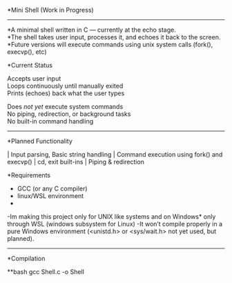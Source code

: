 
*Mini Shell (Work in Progress)

*************************************************************************************

*A minimal shell written in C — currently at the echo stage.  
*The shell takes user input, processes it, and echoes it back to the screen.  
*Future versions will execute commands using unix system calls (fork(), execvp(), etc)


*Current Status

 Accepts user input  
 Loops continuously until manually exited  
 Prints (echoes) back what the user types  

 Does *not yet* execute system commands  
 No piping, redirection, or background tasks  
 No built-in command handling  

*************************************************************************************

 *Planned Functionality


| Input parsing, Basic string handling
| Command execution using fork()  and execvp() 
| cd, exit built-ins
| Piping & redirection



*Requirements

- GCC (or any C compiler)
- linux/WSL environment
- 
-Im making this project only for UNIX like systems and on Windows* only through WSL (windows subsystem for Linux)
-It won’t compile properly in a pure Windows environment (<unistd.h> or <sys/wait.h> not yet used, but planned).

---

*Compilation

**bash
gcc Shell.c -o Shell
